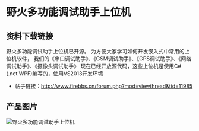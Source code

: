 [](野火多功能调试助手上位机)

# 野火多功能调试助手上位机
## 资料下载链接
野火多功能调试助手上位机已开源。
为方便大家学习如何开发嵌入式中常用的上位机软件，
我们的《串口调试助手》、《GSM调试助手》、《GPS调试助手》、《网络调试助手》、《摄像头调试助手》
现在已经开放源代码，这些上位机是使用C#  (.net WPF)编写的，使用VS2013开发环境
* 帖子链接：http://www.firebbs.cn/forum.php?mod=viewthread&tid=11985

## 产品图片
![野火多功能调试助手上位机](https://raw.githubusercontent.com/wiki/Embdefire/products/images/上位机/野火多功能调试助手上位机.jpg)
